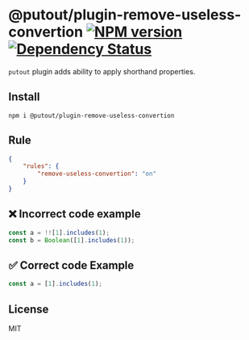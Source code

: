 # @putout/plugin-remove-useless-convertion [![NPM version][NPMIMGURL]][NPMURL] [![Dependency Status][DependencyStatusIMGURL]][DependencyStatusURL]

[NPMIMGURL]: https://img.shields.io/npm/v/@putout/plugin-remove-useless-convertion.svg?style=flat&longCache=true
[NPMURL]: https://npmjs.org/package/@putout/plugin-remove-useless-convertion"npm"
[DependencyStatusURL]: https://david-dm.org/coderaiser/putout?path=packages/plugin-remove-useless-convertion
[DependencyStatusIMGURL]: https://david-dm.org/coderaiser/putout.svg?path=packages/plugin-remove-useless-convertion

`putout` plugin adds ability to apply shorthand properties.

## Install

```
npm i @putout/plugin-remove-useless-convertion
```

## Rule

```json
{
    "rules": {
        "remove-useless-convertion": "on"
    }
}
```

## ❌ Incorrect code example

```js
const a = !![1].includes(1);
const b = Boolean([1].includes(1));
```

## ✅ Correct code Example

```js
const a = [1].includes(1);
```

## License

MIT

